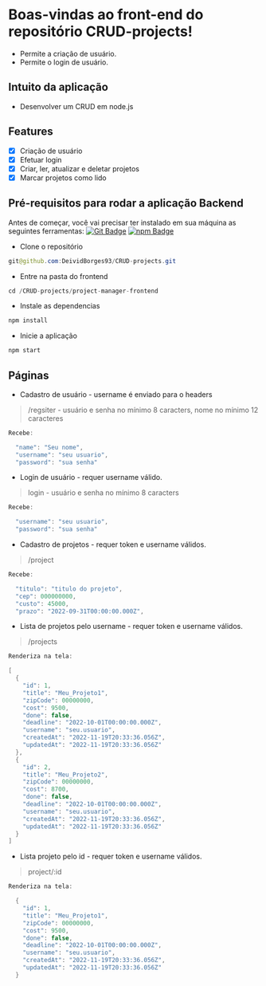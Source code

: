 # Boas-vindas ao front-end do repositório CRUD-projects!
 - Permite a criação de usuário.
 - Permite o login de usuário.

## Intuito da aplicação
  - Desenvolver um CRUD em node.js

## Features

- [x] Criação de usuário
- [x] Efetuar login
- [x] Criar, ler, atualizar e deletar projetos
- [x] Marcar projetos como lido

## Pré-requisitos para rodar a aplicação Backend

Antes de começar, você vai precisar ter instalado em sua máquina as seguintes ferramentas: [![Git Badge](https://img.shields.io/badge/-Git-black?style=flat-square&logo=git)](https://git-scm.com) [![npm Badge](https://img.shields.io/badge/-npm-black?style=flat-square&logo=Node.js)](https://www.npmjs.com/)

- Clone o repositório
~~~Java
git@github.com:DeividBorges93/CRUD-projects.git
~~~

- Entre na pasta do frontend
~~~Java
cd /CRUD-projects/project-manager-frontend
~~~

- Instale as dependencias
~~~Java
npm install
~~~

- Inicie a aplicação
~~~Java
npm start
~~~

## Páginas

- Cadastro de usuário - username é enviado para o headers
> /regsiter - usuário e senha no mínimo 8 caracters, nome no mínimo 12 caracteres
~~~Java
Recebe:

  "name": "Seu nome",
  "username": "seu usuario",
  "password": "sua senha"
~~~

- Login de usuário - requer username válido.
> login - usuário e senha no mínimo 8 caracters
~~~Java
Recebe:

  "username": "seu usuario",
  "password": "sua senha"
~~~

 - Cadastro de projetos - requer token e username válidos.
> /project
~~~Java
Recebe:

  "titulo": "titulo do projeto",
  "cep": 000000000,
  "custo": 45000,
  "prazo": "2022-09-31T00:00:00.000Z",
~~~

 - Lista de projetos pelo username - requer token e username válidos.
> /projects
~~~Java
Renderiza na tela:

[
  {
    "id": 1,
    "title": "Meu_Projeto1",
    "zipCode": 00000000,
    "cost": 9500,
    "done": false,
    "deadline": "2022-10-01T00:00:00.000Z",
    "username": "seu.usuario",
    "createdAt": "2022-11-19T20:33:36.056Z",
    "updatedAt": "2022-11-19T20:33:36.056Z"
  },
  {
    "id": 2,
    "title": "Meu_Projeto2",
    "zipCode": 00000000,
    "cost": 8700,
    "done": false,
    "deadline": "2022-10-01T00:00:00.000Z",
    "username": "seu.usuario",
    "createdAt": "2022-11-19T20:33:36.056Z",
    "updatedAt": "2022-11-19T20:33:36.056Z"
  }
]
~~~

- Lista projeto pelo id - requer token e username válidos.
> project/:id
~~~Java
Renderiza na tela:

  {
    "id": 1,
    "title": "Meu_Projeto1",
    "zipCode": 00000000,
    "cost": 9500,
    "done": false,
    "deadline": "2022-10-01T00:00:00.000Z",
    "username": "seu.usuario",
    "createdAt": "2022-11-19T20:33:36.056Z",
    "updatedAt": "2022-11-19T20:33:36.056Z"
  }
~~~
